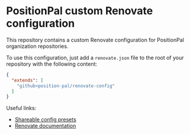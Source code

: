 # PositionPal custom Renovate configuration

This repository contains a custom Renovate configuration for PositionPal organization repositories.

To use this configuration, just add a `renovate.json` file to the root of your repository with the following content:

```json
{
  "extends": [
    "github>position-pal/renovate-config"
  ]
}
```

Useful links:
- [Shareable config presets](https://docs.renovatebot.com/config-presets/#shareable-config-presets)
- [Renovate documentation](https://docs.renovatebot.com/)
